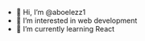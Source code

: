 - 👋 Hi, I’m @aboelezz1
- 👀 I’m interested in web development 
- 🌱 I’m currently learning React

<!---
aboelezz1/aboelezz1 is a ✨ special ✨ repository because its `README.md` (this file) appears on your GitHub profile.
You can click the Preview link to take a look at your changes.
--->
